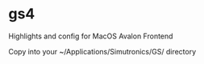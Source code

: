 # gs4
Highlights and config for MacOS Avalon Frontend

Copy into your ~/Applications/Simutronics/GS/<character name> directory

